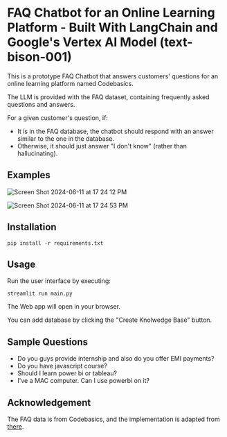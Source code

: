 # FAQ Chatbot for an Online Learning Platform - Built With LangChain and Google's Vertex AI Model (text-bison-001)

This is a prototype FAQ Chatbot that answers customers' questions for an online learning platform named Codebasics. 

The LLM is provided with the FAQ dataset, containing frequently asked questions and answers.

For a given customer's question, if:
- It is in the FAQ database, the chatbot should respond with an answer similar to the one in the database. 
- Otherwise, it should just answer "I don't know" (rather than hallucinating).

## Examples
![Screen Shot 2024-06-11 at 17 24 12 PM](https://github.com/chihyi-lin/QA-Chatbot/assets/70022680/c64fb0e2-220b-40fe-b8ff-6aa8a77667f7)

![Screen Shot 2024-06-11 at 17 24 53 PM](https://github.com/chihyi-lin/QA-Chatbot/assets/70022680/7785b126-2abc-426f-9ee5-852e5b2ca0f5)

## Installation
```
pip install -r requirements.txt
```

## Usage
Run the user interface by executing:
```
streamlit run main.py
```
The Web app will open  in your browser.

You can add database by clicking the "Create Knolwedge Base" button.

## Sample Questions
- Do you guys provide internship and also do you offer EMI payments?
- Do you have javascript course?
- Should I learn power bi or tableau?
- I've a MAC computer. Can I use powerbi on it?

## Acknowledgement
The FAQ data is from Codebasics, and the implementation is adapted from [there](https://github.com/codebasics/langchain/tree/main/3_project_codebasics_q_and_a).
